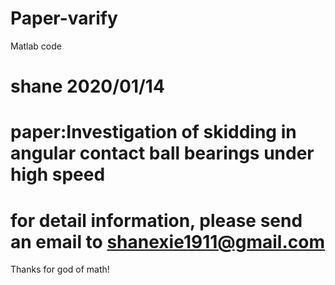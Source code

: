 # Paper-varify
Matlab code 
# shane 2020/01/14
# paper:Investigation of skidding in angular contact ball bearings under high speed
# for detail information, please send an email to shanexie1911@gmail.com
Thanks for god of math!
